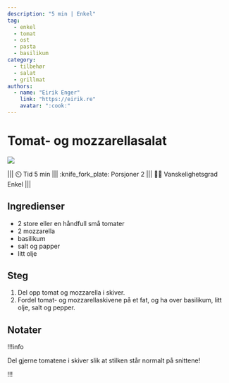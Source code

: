 ```yaml
---
description: "5 min | Enkel"
tag:
  - enkel
  - tomat
  - ost
  - pasta
  - basilikum
category:
  - tilbehør
  - salat
  - grillmat
authors:
  - name: "Eirik Enger"
    link: "https://eirik.re"
    avatar: ":cook:"
---
```


# Tomat- og mozzarellasalat

![](/static/tomat-salat/tomat-salat.webp)

<!-- dprint-ignore-start -->
||| :timer_clock: Tid
5 min
||| :knife_fork_plate: Porsjoner
2
||| :cook: Vanskelighetsgrad
Enkel
|||
<!-- dprint-ignore-end -->

## Ingredienser

- 2 store eller en håndfull små tomater
- 2 mozzarella
- basilikum
- salt og papper
- litt olje

## Steg

1. Del opp tomat og mozzarella i skiver.
2. Fordel tomat- og mozzarellaskivene på et fat, og ha over basilikum, litt olje, salt
   og pepper.

## Notater

!!!info

Del gjerne tomatene i skiver slik at stilken står normalt på snittene!

!!!

<script type="application/ld+json">
{
  "@context": "https://schema.org/",
  "@type": "Recipe",
  "name": "Tomat- og mozzarellasalat",
  "image": "/static/tomat-salat/tomat-salat.webp",
  "author": {
    "@type": "Person",
    "name": "Eirik Rolland Enger",
    "url": "https://github.com/engeir"
  },
  "datePublished": "2024-05-30",
  "description": "5 min | Enkel",
  "prepTime": "PT5M",
  "cookTime": "PT0M",
  "totalTime": "PT5M",
  "recipeYield": "2 porsjoner",
  "recipeCategory": "Tilbehør",
  "recipeCuisine": "",
  "keywords": "tilbehør, salat, grillmat",
  "recipeIngredient": [
    "2 store eller en håndfull tomater",
    "2 mozzarella",
    "basilikum",
    "salt og pepper",
    "litt olje"
  ],
  "recipeInstructions": [
    {
      "@type": "HowToStep",
      "text": "Del opp tomat og mozzarella i skiver."
    },
    {
      "@type": "HowToStep",
      "text": "Fordel tomat- og mozzarellaskivene på et fat, og ha over basilikum, litt olje, salt og pepper."
    }
  ]
}
</script>
